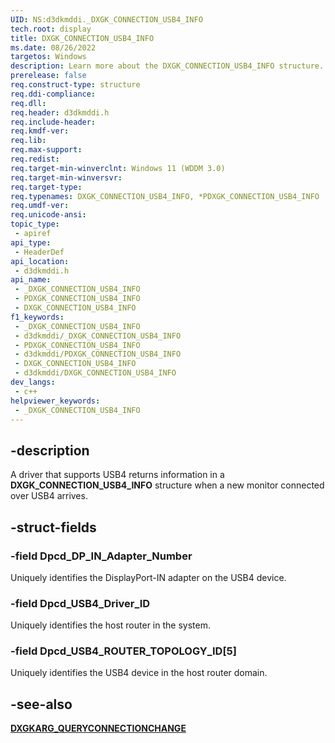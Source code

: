 ```yaml
---
UID: NS:d3dkmddi._DXGK_CONNECTION_USB4_INFO
tech.root: display
title: DXGK_CONNECTION_USB4_INFO
ms.date: 08/26/2022
targetos: Windows
description: Learn more about the DXGK_CONNECTION_USB4_INFO structure.
prerelease: false
req.construct-type: structure
req.ddi-compliance: 
req.dll: 
req.header: d3dkmddi.h
req.include-header: 
req.kmdf-ver: 
req.lib: 
req.max-support: 
req.redist: 
req.target-min-winverclnt: Windows 11 (WDDM 3.0)
req.target-min-winversvr: 
req.target-type: 
req.typenames: DXGK_CONNECTION_USB4_INFO, *PDXGK_CONNECTION_USB4_INFO
req.umdf-ver: 
req.unicode-ansi: 
topic_type:
 - apiref
api_type:
 - HeaderDef
api_location:
 - d3dkmddi.h
api_name:
 - _DXGK_CONNECTION_USB4_INFO
 - PDXGK_CONNECTION_USB4_INFO
 - DXGK_CONNECTION_USB4_INFO
f1_keywords:
 - _DXGK_CONNECTION_USB4_INFO
 - d3dkmddi/_DXGK_CONNECTION_USB4_INFO
 - PDXGK_CONNECTION_USB4_INFO
 - d3dkmddi/PDXGK_CONNECTION_USB4_INFO
 - DXGK_CONNECTION_USB4_INFO
 - d3dkmddi/DXGK_CONNECTION_USB4_INFO
dev_langs:
 - c++
helpviewer_keywords:
 - _DXGK_CONNECTION_USB4_INFO
---
```


## -description

A driver that supports USB4 returns information in a **DXGK_CONNECTION_USB4_INFO** structure when a new monitor connected over USB4 arrives.

## -struct-fields

### -field Dpcd_DP_IN_Adapter_Number

Uniquely identifies the DisplayPort-IN adapter on the USB4 device.

### -field Dpcd_USB4_Driver_ID

Uniquely identifies the host router in the system.

### -field Dpcd_USB4_ROUTER_TOPOLOGY_ID[5]

Uniquely identifies the USB4 device in the host router domain.

## -see-also

[**DXGKARG_QUERYCONNECTIONCHANGE**](ns-d3dkmddi-_dxgkarg_queryconnectionchange.md)
